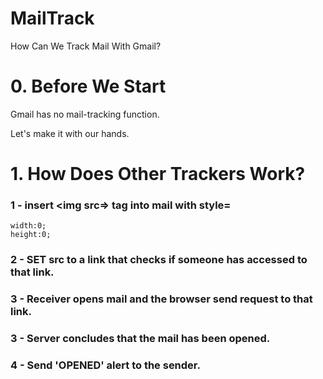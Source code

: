 # MailTrack
How Can We Track Mail With Gmail?

# 0. Before We Start
Gmail has no mail-tracking function.

Let's make it with our hands.

# 1. How Does Other Trackers Work?
### 1 - insert <img src=> tag into mail with style=
```
width:0;
height:0;
```
### 2 - SET src to a link that checks if someone has accessed to that link.
### 3 - Receiver opens mail and the browser send request to that link.
### 3 - Server concludes that the mail has been opened.
### 4 - Send 'OPENED' alert to the sender.

